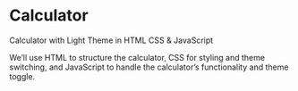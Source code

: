 # Calculator
Calculator with Light Theme in HTML CSS &amp; JavaScript

We’ll use HTML to structure the calculator, CSS for styling and theme switching, and JavaScript to handle the calculator’s functionality and theme toggle.

